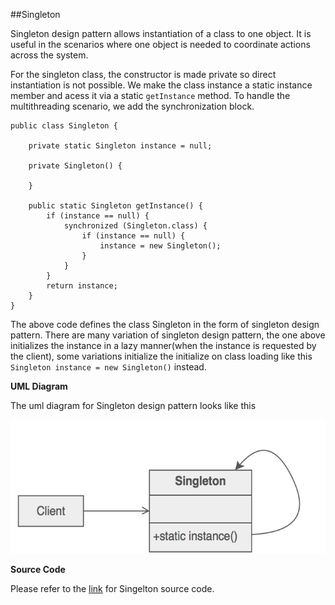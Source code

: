 ##Singleton

Singleton design pattern allows instantiation of a class to one object. It is useful in the scenarios where one object is needed to coordinate actions across the system.

For the singleton class, the constructor is made private so direct instantiation is not possible. We make the class instance a static instance member and acess it via a static `getInstance` method. To handle the multithreading scenario, we add the synchronization block. 


```
public class Singleton {

	private static Singleton instance = null;

	private Singleton() {

	}

	public static Singleton getInstance() {
		if (instance == null) {
			synchronized (Singleton.class) {
				if (instance == null) {
					instance = new Singleton();
				}
			}
		}
		return instance;
	}
}

```  

The above code defines the class Singleton in the form of singleton design pattern. There are many variation of singleton design pattern, the one above initializes the instance in a lazy manner(when the instance is requested by the client), some variations initialize the initialize on class loading like this `Singleton instance = new Singleton()` instead. 

__UML Diagram__

The uml diagram for Singleton design pattern looks like this

![](https://github.com/joed7/Creational-design-patterns/blob/master/images/singleton.png)

__Source Code__

Please refer to the [link](https://github.com/joed7/Creational-design-patterns/blob/master/src/com/pattern/singleton/Singleton.java) for Singelton source code.
